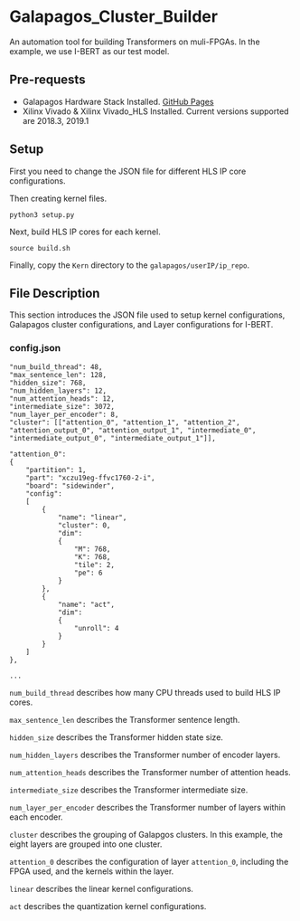 # Galapagos_Cluster_Builder
An automation tool for building Transformers on muli-FPGAs. In the example, we use I-BERT as our test model.

## Pre-requests
- Galapagos Hardware Stack Installed. [GitHub Pages]([https://pages.github.com/](https://github.com/UofT-HPRC/galapagos/tree/yugao))
- Xilinx Vivado & Xilinx Vivado_HLS Installed. Current versions supported are 2018.3, 2019.1

## Setup
First you need to change the JSON file for different HLS IP core configurations.

Then creating kernel files.

`python3 setup.py`

Next, build HLS IP cores for each kernel.

`source build.sh`

Finally, copy the `Kern` directory to the `galapagos/userIP/ip_repo`.

## File Description
This section introduces the JSON file used to setup kernel configurations, Galapagos cluster configurations, and Layer configurations for I-BERT.
### config.json
```
"num_build_thread": 48,
"max_sentence_len": 128,
"hidden_size": 768,
"num_hidden_layers": 12,
"num_attention_heads": 12,
"intermediate_size": 3072,
"num_layer_per_encoder": 8,
"cluster": [["attention_0", "attention_1", "attention_2", "attention_output_0", "attention_output_1", "intermediate_0", "intermediate_output_0", "intermediate_output_1"]],

"attention_0": 
{
	"partition": 1,
	"part": "xczu19eg-ffvc1760-2-i",
	"board": "sidewinder",
	"config": 
	[
		{
			"name": "linear",
			"cluster": 0,
			"dim": 
			{
				"M": 768,
				"K": 768,
				"tile": 2,
				"pe": 6
			}
		},
		{
			"name": "act",
			"dim": 
			{
				"unroll": 4
			}
		}
	]
},

...

```

`num_build_thread` describes how many CPU threads used to build HLS IP cores.

`max_sentence_len` describes the Transformer sentence length.

`hidden_size` describes the Transformer hidden state size.

`num_hidden_layers` describes the Transformer number of encoder layers.

`num_attention_heads` describes the Transformer number of attention heads.

`intermediate_size` describes the Transformer intermediate size.

`num_layer_per_encoder` describes the Transformer number of layers within each encoder.

`cluster` describes the grouping of Galapgos clusters. In this example, the eight layers are grouped into one cluster.

`attention_0` describes the configuration of layer `attention_0`, including the FPGA used, and the kernels within the layer.

`linear` describes the linear kernel configurations.

`act` describes the quantization kernel configurations.


